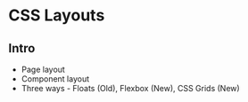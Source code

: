 # CSS Layouts

## Intro

- Page layout
- Component layout
- Three ways - Floats (Old), Flexbox (New), CSS Grids (New)
